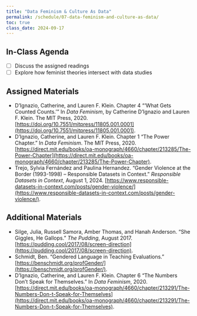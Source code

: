```yaml
---
title: "Data Feminism & Culture As Data"
permalink: /schedule/07-data-feminism-and-culture-as-data/
toc: true
class_date: 2024-09-17
---
```


## In-Class Agenda

- [ ] Discuss the assigned readings
- [ ] Explore how feminist theories intersect with data studies

## Assigned Materials

- D’Ignazio, Catherine, and Lauren F. Klein. Chapter 4 “‘What Gets Counted Counts.’” In *Data Feminism*, by Catherine D’Ignazio and Lauren F. Klein. The MIT Press, 2020. [https://doi.org/10.7551/mitpress/11805.001.0001](https://doi.org/10.7551/mitpress/11805.001.0001).
- D’Ignazio, Catherine, and Lauren F. Klein. Chapter 1 “The Power Chapter.” In *Data Feminism*. The MIT Press, 2020. [https://direct.mit.edu/books/oa-monograph/4660/chapter/213285/The-Power-Chapter](https://direct.mit.edu/books/oa-monograph/4660/chapter/213285/The-Power-Chapter).
- Trejo, Sylvia Fernández and Paulina Hernandez. “Gender Violence at the Border (1993-1998) – Responsible Datasets in Context.” *Responsible Datasets in Context*, August 1, 2024. [https://www.responsible-datasets-in-context.com/posts/gender-violence/](https://www.responsible-datasets-in-context.com/posts/gender-violence/).

## Additional Materials

- Silge, Julia, Russell Samora, Amber Thomas, and Hanah Anderson. “She Giggles, He Gallops.” *The Pudding*, August 2017. [https://pudding.cool/2017/08/screen-direction](https://pudding.cool/2017/08/screen-direction).
- Schmidt, Ben. “Gendered Language in Teaching Evaluations.” [https://benschmidt.org/profGender/](https://benschmidt.org/profGender/).
- D’Ignazio, Catherine, and Lauren F. Klein. Chapter 6 “The Numbers Don’t Speak for Themselves.” In *Data Feminism*, 2020. [https://direct.mit.edu/books/oa-monograph/4660/chapter/213291/The-Numbers-Don-t-Speak-for-Themselves](https://direct.mit.edu/books/oa-monograph/4660/chapter/213291/The-Numbers-Don-t-Speak-for-Themselves).